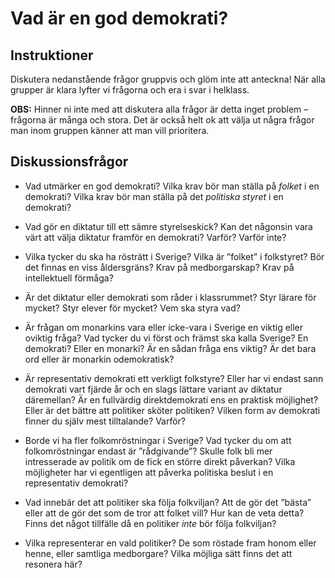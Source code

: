 # Vad är en god demokrati?

## Instruktioner

Diskutera nedanstående frågor gruppvis och glöm inte att anteckna! När alla grupper är klara lyfter vi frågorna och era i svar i helklass. 

**OBS:** Hinner ni inte med att diskutera alla frågor är detta inget problem – frågorna är många och stora. Det är också helt ok att välja ut några frågor man inom gruppen känner att man vill prioritera. 



## Diskussionsfrågor

- Vad utmärker en god demokrati? Vilka krav bör man ställa på *folket* i en demokrati? Vilka krav bör man ställa på det *politiska styret* i en demokrati? 

- Vad gör en diktatur till ett sämre styrelseskick? Kan det någonsin vara värt att välja diktatur framför en demokrati? Varför? Varför inte? 

- Vilka tycker du ska ha rösträtt i Sverige? Vilka är ”folket” i folkstyret? Bör det finnas en viss åldersgräns? Krav på medborgarskap? Krav på intellektuell förmåga? 

- Är det diktatur eller demokrati som råder i klassrummet? Styr lärare för mycket? Styr elever för mycket? Vem ska styra vad? 

- Är frågan om monarkins vara eller icke-vara i Sverige en viktig eller oviktig fråga? Vad tycker du vi först och främst ska kalla Sverige? En demokrati? Eller en monarki? Är en sådan fråga ens viktig? Är det bara ord eller är monarkin odemokratisk? 

- Är representativ demokrati ett verkligt folkstyre? Eller har vi endast sann demokrati vart fjärde år och en slags lättare variant av diktatur däremellan? Är en fullvärdig direktdemokrati ens en praktisk möjlighet? Eller är det bättre att politiker sköter politiken? Vilken form av demokrati finner du själv mest tilltalande? Varför? 

- Borde vi ha fler folkomröstningar i Sverige? Vad tycker du om att folkomröstningar endast är ”rådgivande”? Skulle folk bli mer intresserade av politik om de fick en större direkt påverkan? Vilka möjligheter har vi egentligen att påverka politiska beslut i en representativ demokrati? 

- Vad innebär det att politiker ska följa folkviljan? Att de gör det ”bästa” eller att de gör det som de tror att folket vill? Hur kan de veta detta? Finns det något tillfälle då en politiker *inte* bör följa folkviljan? 

- Vilka representerar en vald politiker? De som röstade fram honom eller henne, eller samtliga medborgare? Vilka möjliga sätt finns det att resonera här?
